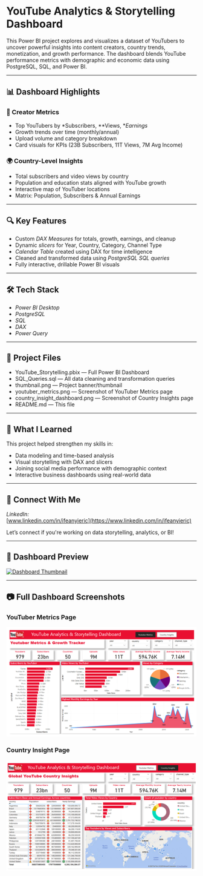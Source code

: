 # YouTube Analytics & Storytelling Dashboard

This Power BI project explores and visualizes a dataset of YouTubers to uncover powerful insights into content creators, country trends, monetization, and growth performance. The dashboard blends YouTube performance metrics with demographic and economic data using PostgreSQL, SQL, and Power BI.

---

## 📊 Dashboard Highlights

### 🎯 Creator Metrics
- Top YouTubers by *Subscribers, **Views, **Earnings*
- Growth trends over time (monthly/annual)
- Upload volume and category breakdown
- Card visuals for KPIs (23B Subscribers, 11T Views, 7M Avg Income)

### 🌍 Country-Level Insights
- Total subscribers and video views by country
- Population and education stats aligned with YouTube growth
- Interactive map of YouTuber locations
- Matrix: Population, Subscribers & Annual Earnings

---

## 🔍 Key Features
- Custom *DAX Measures* for totals, growth, earnings, and cleanup
- Dynamic *slicers* for Year, Country, Category, Channel Type
- *Calendar Table* created using DAX for time intelligence
- Cleaned and transformed data using *PostgreSQL SQL queries*
- Fully interactive, drillable Power BI visuals

---

## 🛠 Tech Stack
- *Power BI Desktop*
- *PostgreSQL*
- *SQL*
- *DAX*
- *Power Query*

---

## 📁 Project Files
- YouTube_Storytelling.pbix — Full Power BI Dashboard
- SQL_Queries.sql — All data cleaning and transformation queries
- thumbnail.png — Project banner/thumbnail
- youtuber_metrics.png — Screenshot of YouTuber Metrics page
- country_insight_dashboard.png — Screenshot of Country Insights page
- README.md — This file

---

## 🧠 What I Learned
This project helped strengthen my skills in:
- Data modeling and time-based analysis
- Visual storytelling with DAX and slicers
- Joining social media performance with demographic context
- Interactive business dashboards using real-world data

---

## 🔗 Connect With Me

*LinkedIn:*  
[www.linkedin.com/in/ifeanyieric](https://www.linkedin.com/in/ifeanyieric)

Let’s connect if you're working on data storytelling, analytics, or BI!

---

## 📸 Dashboard Preview

[![Dashboard Thumbnail](thumbnail.png)](https://www.linkedin.com/in/ifeanyieric)

---

## 📷 Full Dashboard Screenshots

### YouTuber Metrics Page

![YouTuber Metrics Dashboard](youtuber_metrics.png)

### Country Insight Page

![Country Insight Dashboard](country_insight_dashboard.png)
